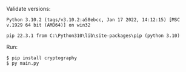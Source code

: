 Validate versions:

    Python 3.10.2 (tags/v3.10.2:a58ebcc, Jan 17 2022, 14:12:15) [MSC v.1929 64 bit (AMD64)] on win32

    pip 22.3.1 from C:\Python310\lib\site-packages\pip (python 3.10)


Run:

    $ pip install cryptography
    $ py main.py